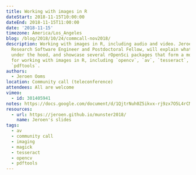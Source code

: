 ```yaml
---
title: Working with images in R
dateStart: 2018-11-15T10:00:00
dateEnd: 2018-11-15T11:00:00
date: '2018-11-15'
timezone: America/Los_Angeles
blog: /blog/2018/10/24/commcall-nov2018/
description: Working with images in R, including audio and video. Jeroen Ooms, rOpenSci
  Research Software Engineer and Postdoctoral Fellow, will explain what images are,
  under the hood, and showcase several rOpenSci packages that form a modern toolkit
  for working with images in R, including `opencv`, `av`, `tesseract`, `magick` and
  `pdftools`.
authors:
  - Jeroen Ooms
location: Community call (teleconference)
attendees: All are welcome
vimeo:
  - id: 301405941
notes: https://docs.google.com/document/d/1QjtrNuh0Z5ikvx-rj9zx7O5L4rCMON4zUDv50paHAmM/edit?usp=sharing
resources:
  - url: https://jeroen.github.io/munster2018/
    name: Jeroen's slides
tags:
  - av
  - community call
  - imaging
  - magick
  - tesseract
  - opencv
  - pdftools
---
```

